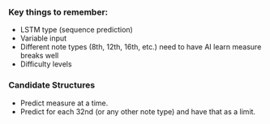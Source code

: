 ### Key things to remember:
- LSTM type (sequence prediction)
- Variable input
- Different note types (8th, 12th, 16th, etc.) need to have AI learn measure breaks well
- Difficulty levels

### Candidate Structures
- Predict measure at a time.
- Predict for each 32nd (or any other note type) and have that as a limit.